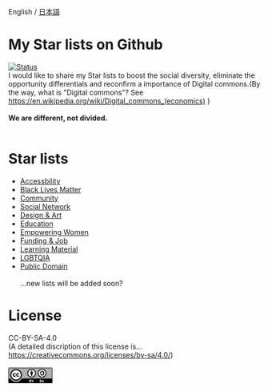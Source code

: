 English / <a href="https://github.com/4ioskd/my-Stars-lists/blob/main/README-JA.md" rel="noopener noreferrer">日本語</a>
# My Star lists on Github
[![Status](https://img.shields.io/badge/status-active-success.svg)]()<br>
I would like to share my Star lists to boost the social diversity, eliminate the opportunity differentials and reconfirm a importance of Digital commons.(By the way, what is "Digital commons"? See https://en.wikipedia.org/wiki/Digital_commons_(economics) )<br><br>
<b>We are different, not divided.</b><br><br>

# Star lists
- <a href="https://github.com/stars/4ioskd/lists/accessibility" rel="noopener noreferrer">Accessbility</a><br>
- <a href="https://github.com/stars/4ioskd/lists/black-lives-matter" rel="noopener noreferrer">Black Lives Matter</a><br>
- <a href="https://github.com/stars/4ioskd/lists/community" rel="noopener noreferrer">Community</a><br>
- <a href="https://github.com/stars/4ioskd/lists/decentralised-social-network" rel="noopener noreferrer">Social Network</a><br>
- <a href="https://github.com/stars/4ioskd/lists/design-art" rel="noopener noreferrer">Design & Art</a><br>
- <a href="https://github.com/stars/4ioskd/lists/education" rel="noopener noreferrer">Education</a><br>
- <a href="https://github.com/stars/4ioskd/lists/empowering-women" rel="noopener noreferrer">Empowering Women</a><br>
- <a href="https://github.com/stars/4ioskd/lists/funding-job" rel="noopener noreferrer">Funding & Job</a><br>
- <a href="https://github.com/stars/4ioskd/lists/learning-material" rel="noopener noreferrer">Learning Material</a><br>
- <a href="https://github.com/stars/4ioskd/lists/lgbtqia" rel="noopener noreferrer">LGBTQIA</a><br>
- <a href="https://github.com/stars/4ioskd/lists/public-domain" rel="noopener noreferrer">Public Domain</a><br><br>
...new lists will be added soon?

# License
CC-BY-SA-4.0<br>
(A detailed discription of this license is... https://creativecommons.org/licenses/by-sa/4.0/)<br><br>
<img src="CC-BY-SA_icon.svg.png" width="88" height="31" alt="CC-BY-SA-4.0"></a>
